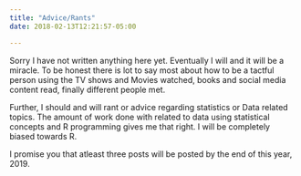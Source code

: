 ```yaml
---
title: "Advice/Rants"
date: 2018-02-13T12:21:57-05:00

---
```


Sorry I have not written anything here yet. Eventually I will and it will be a miracle. To be honest there is lot to say most about how to be a tactful person using the TV shows and Movies watched, books and social media content read, finally different people met.

Further, I should and will rant or advice regarding statistics or Data related topics. The amount of work done with related to data using statistical concepts and R programming gives me that right. I will be completely biased towards R.

I promise you that atleast three posts will be posted by the end of this year, 2019.